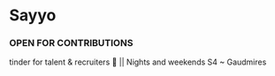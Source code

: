 # Sayyo
### OPEN FOR CONTRIBUTIONS
tinder for talent &amp; recruiters 🔗 || Nights and weekends S4 ~ Gaudmires
